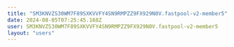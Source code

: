 ```yaml
---
title: "SM3KNVZS30WM7F89SXKVVFY4SN9RMPZZ9FX929N0V.fastpool-v2-member5"
date: 2024-08-05T07:25:45.168Z
user: SM3KNVZS30WM7F89SXKVVFY4SN9RMPZZ9FX929N0V.fastpool-v2-member5
layout: "users"
---
```

    
